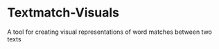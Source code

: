 Textmatch-Visuals
=================

A tool for creating visual representations of word matches between two texts